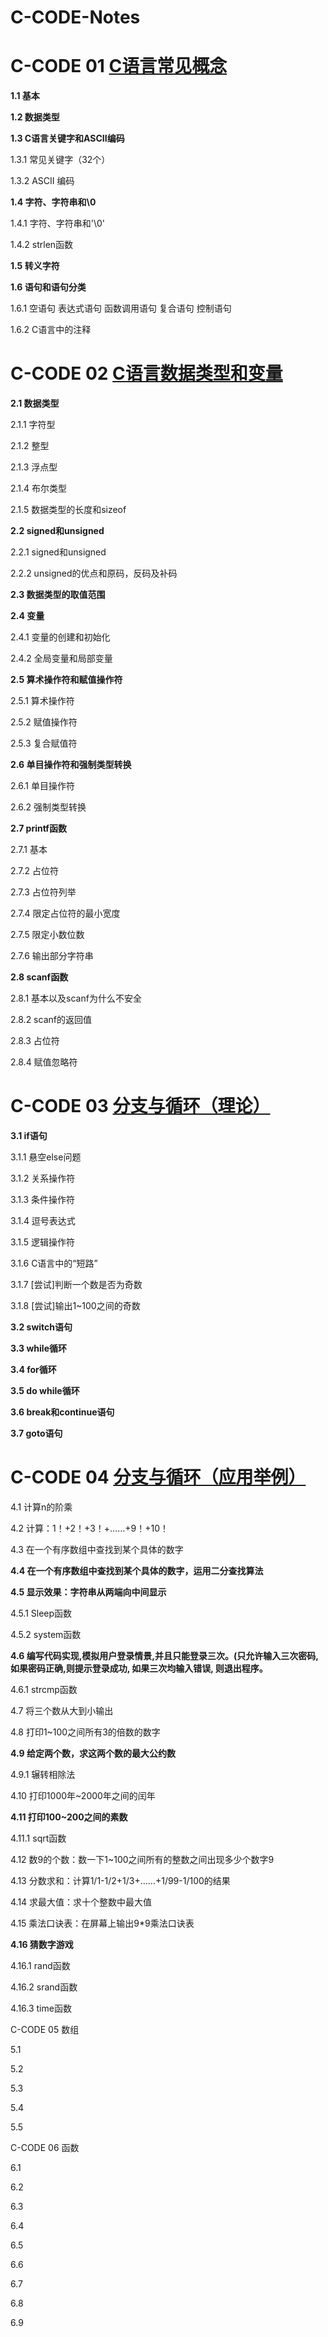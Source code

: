 # C-CODE-Notes



# C-CODE 01   [C语⾔常⻅概念](https://github.com/fcchbjm/C-CODE/blob/main/Notes/C-CODE%2001)

**1.1 基本**

**1.2 数据类型**

**1.3 C语言关键字和ASCII编码**

1.3.1 常见关键字（32个）

1.3.2 ASCII 编码

**1.4 字符、字符串和\0**

1.4.1 字符、字符串和'\0'

1.4.2 strlen函数

**1.5 转义字符**

**1.6 语句和语句分类**

1.6.1 空语句 表达式语句 函数调⽤语句 复合语句 控制语句

1.6.2 C语言中的注释


# C-CODE 02   [C语⾔数据类型和变量](https://github.com/fcchbjm/C-CODE/blob/main/Notes/C-CODE%2002)

**2.1 数据类型**

2.1.1 字符型

2.1.2 整型

2.1.3 浮点型

2.1.4 布尔类型

2.1.5 数据类型的⻓度和sizeof

**2.2 signed和unsigned**

2.2.1 signed和unsigned

2.2.2 unsigned的优点和原码，反码及补码

**2.3 数据类型的取值范围** 

**2.4 变量**

2.4.1 变量的创建和初始化

2.4.2 全局变量和局部变量

**2.5 算术操作符和赋值操作符**

2.5.1 算术操作符

2.5.2 赋值操作符

2.5.3 复合赋值符

**2.6 单⽬操作符和强制类型转换**

2.6.1 单⽬操作符

2.6.2 强制类型转换

**2.7 printf函数**

2.7.1 基本

2.7.2 占位符

2.7.3 占位符列举

2.7.4 限定占位符的最⼩宽度

2.7.5 限定⼩数位数

2.7.6 输出部分字符串

**2.8 scanf函数**

2.8.1 基本以及scanf为什么不安全

2.8.2 scanf的返回值

2.8.3 占位符

2.8.4 赋值忽略符


# C-CODE 03   [分支与循环（理论）](https://github.com/fcchbjm/C-CODE/blob/main/Notes/C-CODE%2003)

**3.1 if语句**

3.1.1 悬空else问题

3.1.2 关系操作符

3.1.3 条件操作符

3.1.4 逗号表达式

3.1.5 逻辑操作符

3.1.6 C语言中的“短路”

3.1.7 [尝试]判断一个数是否为奇数

3.1.8 [尝试]输出1~100之间的奇数

**3.2 switch语句**

**3.3 while循环**

**3.4 for循环**

**3.5 do while循环**

**3.6 break和continue语句**

**3.7 goto语句**


# C-CODE 04   [分支与循环（应用举例）](https://github.com/fcchbjm/C-CODE/blob/main/Notes/C-CODE%2004)

4.1 计算n的阶乘

4.2 计算：1！+2！+3！+……+9！+10！

4.3 在一个有序数组中查找到某个具体的数字

**4.4 在一个有序数组中查找到某个具体的数字，运用二分查找算法**

**4.5 显示效果：字符串从两端向中间显示**

4.5.1 Sleep函数

4.5.2 system函数

**4.6 编写代码实现,模拟用户登录情景,并且只能登录三次。(只允许输入三次密码,如果密码正确,则提示登录成功, 如果三次均输入错误, 则退出程序。**

4.6.1 strcmp函数

4.7 将三个数从大到小输出

4.8 打印1~100之间所有3的倍数的数字

**4.9 给定两个数，求这两个数的最大公约数**

4.9.1 辗转相除法

4.10 打印1000年~2000年之间的闰年

**4.11 打印100~200之间的素数**

4.11.1 sqrt函数

4.12 数9的个数：数一下1~100之间所有的整数之间出现多少个数字9

4.13 分数求和：计算1/1-1/2+1/3+……+1/99-1/100的结果

4.14 求最大值：求十个整数中最大值

4.15 乘法口诀表：在屏幕上输出9*9乘法口诀表

**4.16 猜数字游戏**

4.16.1 rand函数

4.16.2 srand函数

4.16.3 time函数

C-CODE 05   数组

5.1 

5.2 

5.3 

5.4 

5.5 


C-CODE 06   函数

6.1 

6.2 

6.3 

6.4 

6.5 

6.6 

6.7 

6.8 

6.9 

